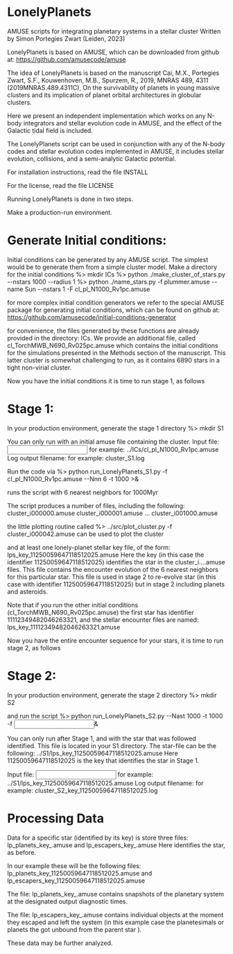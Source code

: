 # LonelyPlanets
AMUSE scripts for integrating planetary systems in a stellar cluster
Written by Simon Portegies Zwart (Leiden, 2023)

LonelyPlanets is based on AMUSE, which can be downloaded from github at:
https://github.com/amusecode/amuse

The idea of LonelyPlanets is based on the manuscript Cai, M.X.,
Portegies Zwart, S.F., Kouwenhoven, M.B., Spurzem, R., 2019, MNRAS
489, 4311 (2019MNRAS.489.4311C), On the survivability of planets in
young massive clusters and its implication of planet orbital
architectures in globular clusters.

Here we present an independent implementation which works on any
N-body integrators and stellar evolution code in AMUSE, and the effect
of the Galactic tidal field is included.

The LonelyPlanets script can be used in conjunction with any of the
N-body codes and stellar evolution codes implemented in AMUSE, it
includes stellar evolution, collisions, and a semi-analytic Galactic
potential.

For installation instructions, read the file INSTALL

For the license, read the file LICENSE

Running LonelyPlanets is done in two steps.

Make a production-run environment.

# Generate Initial conditions:
Initial conditions can be generated by any AMUSE script.  The simplest
would be to generate them from a simple cluster model.
Make a directory for the initial conditions
  %> mkdir ICs
  %> python ./make_cluster_of_stars.py --nstars 1000 --radius 1 
  %> python ./name_stars.py -f plummer.amuse --name Sun --nstars 1 -F cl_pl_N1000_Rv1pc.amuse

for more complex initial condition generators we refer to the special
AMUSE package for generating initial conditions, which can be found on
github at:
https://github.com/amusecode/initial-conditions-generator

for convenience, the files generated by these functions are already provided in the directory: ICs.
We provide an additional file, called
cl_TorchMWB_N690_Rv025pc.amuse
which contains the initial conditions for the simulations presented in
the Methods section of the manuscript.  This latter cluster is
somewhat challenging to run, as it contains 6890 stars in a tight
non-virial cluster.



Now you have the initial conditions it is time to run stage 1, as follows

# Stage 1:
In your production environment, generate the stage 1 directory
  %> mkdir S1

You can only run with an initial amuse file containing the cluster.
Input file: <input snapshot amuse file>
for example: ../ICs/cl_pl_N1000_Rv1pc.amuse
Log output filename: <log-outputfilename>
for example: cluster_S1.log

Run the code via
  %> python <LonelyPlanets source directory>run_LonelyPlanets_S1.py -f cl_pl_N1000_Rv1pc.amuse  --Nnn 6 -t 1000 >& <log-outputfilename>

runs the script with 6 nearest neighbors for 1000Myr

The script produces a number of files, including the following:
cluster_i000000.amuse
cluster_i000001.amuse
...
cluster_i001000.amuse

the little plotting routine called
 %> ../src/plot_cluster.py -f cluster_i000042.amuse
can be used to plot the cluster 

and at least one lonely-planet stellar key file, of the form:
lps_key_11250059647118512025.amuse
Here the key (in this case the identifier 11250059647118512025) identifies the star in the cluster_i....amuse files.
This file contains the encounter evolution of the 6 nearest neighbors for this particular star.
This file is used in stage 2 to re-evolve star (in this case with
identifier 11250059647118512025) but in stage 2 including planets and
asteroids.

Note that if you run the other initial conditions (cl_TorchMWB_N690_Rv025pc.amuse) the first star has identifier 11112349482046263321, and the stellar encounter files are named: lps_key_11112349482046263321.amuse



Now you have the entire encounter sequence for your stars, it is time to run stage 2, as follows

# Stage 2:
In your production environment, generate the stage 2 directory
  %> mkdir S2

and run the script
  %> python <LonelyPlanets source directory>run_LonelyPlanets_S2.py --Nast 1000 -t 1000 -f <input S1 file>& <log-outputfilename>

You can only run after Stage 1, and with the star that was followed
identified. This file is located in your S1 directory.  The 
star-file can be the following:
../S1/lps_key_11250059647118512025.amuse
Here 11250059647118512025 is the key that identifies the star in Stage 1.

Input file: <input S1 file>
for example: ../S1/lps_key_11250059647118512025.amuse
Log output filename: <log-outputfilename>
for example: cluster_S2_key_11250059647118512025.log

# Processing Data
Data for a specific star (identified by its key) is store three files:
lp_planets_key_<key>.amuse
and 
lp_escapers_key_<key>.amuse
Here <key> identifies the star, as before.

In our example these will be the following files:
lp_planets_key_11250059647118512025.amuse
and 
lp_escapers_key_11250059647118512025.amuse

The file: lp_planets_key_<key>.amuse contains snapshots of the
planetary system at the designated output diagnostic times.

The file: lp_escapers_key_<key>.amuse contains individual objects at
the moment they escaped and left the system (in this example case the
planetesimals or planets the got unbound from the parent star <key>).

These data may be further analyzed.
